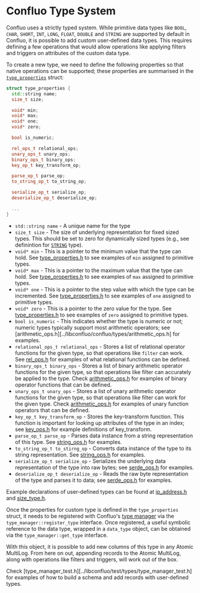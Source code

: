 # Confluo Type System

Confluo uses a strictly typed system. While primitive data types like
`BOOL`, `CHAR`, `SHORT`, `INT`, `LONG`, `FLOAT`, `DOUBLE` and `STRING`
are supported by default in Confluo, it is possible to add custom 
user-defined data types. This requires defining a few operations that would
allow operations like applying filters and triggers on attributes of
the custom data type.

To create a new type, we need to define the following properties so that
native operations can be supported; these properties are summarised in the
[`type_properties`](../libconfluo/confluo/types/type_properties.h) 
struct:

```cpp
struct type_properties {
  std::string name;
  size_t size;

  void* min;
  void* max;
  void* one;
  void* zero;

  bool is_numeric;

  rel_ops_t relational_ops;
  unary_ops_t unary_ops;
  binary_ops_t binary_ops;
  key_op_t key_transform_op;

  parse_op_t parse_op;
  to_string_op_t to_string_op;

  serialize_op_t serialize_op;
  deserialize_op_t deserialize_op;

  ...
}
```

* `std::string name` - A unique name for the type
* `size_t size` -  The size of underlying representation for fixed sized types. This should be set to zero for 
dynamically sized types (e.g., see definintion for [`STRING`](../libconfluo/confluo/types/type_properties.h) type).
* `void* min` - This is a pointer to the minimum value that the type
can hold. See [type_properties.h](../libconfluo/confluo/types/type_properties.h) 
to see examples of `min` assigned to primitive types.
* `void* max` - This is a pointer to the maximum value that the type
can hold. See [type_properties.h](../libconfluo/confluo/types/type_properties.h) 
to see examples of `max` assigned to primitive types.
* `void* one` - This is a pointer to the step value with which the type
can be incremented. See [type_properties.h](../libconfluo/confluo/types/type_properties.h) 
to see examples of `one` assigned to primitive types.
* `void* zero` - This is a pointer to the zero value for the type. See 
[type_properties.h](../libconfluo/confluo/types/type_properties.h) to see 
examples of `zero` assigned to primitive types.
* `bool is_numeric` - This indicates whether the type is numeric or not; 
numeric types typically support most arithmetic operators; see 
[arithmetic_ops.h][../libconfluo/confluo/types/arithmetic_ops.h] for examples.
* `relational_ops_t relational_ops` - Stores a list of relational operator functions
for the given type, so that operations like `filter` can work. See 
[rel_ops.h](../libconfluo/confluo/types/relational_ops.h) for examples of
what relational functions can be defined.
* `binary_ops_t binary_ops` - Stores a list of binary arithmetic operator functions
for the given type, so that operations like filter can accurately be applied
to the type. Check [arithmetic_ops.h](../libconfluo/confluo/types/arithmetic_ops.h)
for examples of binary operator functions that can be defined.
* `unary_ops_t unary_ops` - Stores a list of unary arithmetic operator functions
for the given type, so that operations like filter can work for the given
type. Check [arithmetic_ops.h](../libconfluo/confluo/types/arithmetic_ops.h) for
examples of unary function operators that can be defined.
* `key_op_t key_transform_op` - Stores the key-transform function. This function 
is important for looking up attributes of the type in an index; see 
[key_ops.h](../libconfluo/confluo/types/key_ops.h) for example
definitions of key_transform.
* `parse_op_t parse_op` - Parses data instance from a string representation of this type. See 
[string_ops.h](../libconfluo/confluo/types/string_ops.h) for examples.
* `to_string_op_t to_stirng_op` - Converts data instance of the type to its string representation. See 
[string_ops.h](../libconfluo/confluo/types/string_ops.h) for examples.
* `serialize_op_t serialize_op` - Serializes the underlying data representation of the type into raw bytes;
see [serde_ops.h](../libconfluo/confluo/types/serde_ops.h) for examples.
* `deserialize_op_t deserialize_op` - Reads the raw byte representation of the type and parses it to data;
see [serde_ops.h](../libconfluo/confluo/types/serde_ops.h) for examples.

Example declarations of user-defined types can be found at
[ip_address.h](../libconfluo/test/types/ip_address.h) and 
[size_type.h](../libconfluo/test/size_type.h).

Once the properties for custom type is defined in the `type_properties` struct, 
it needs to be registered with Confluo's [type manager](../libconfluo/confluo/types/type_manager.h) 
via the `type_manager::register_type` interface. Once registered, a useful symbolic
reference to the data type, wrapped in a `data_type` object, can be obtained via
the `type_manager::get_type` interface.

With this object, it is possible to add new columns of this type in any 
Atomic MultiLog. From here on out, appending records to the
Atomic MultiLog, along with operations like filters and triggers, will work out
of the box.

Check [type_manager_test.h][../libconfluo/test/types/type_manager_test.h] for
examples of how to build a schema and add records with user-defined
types.









